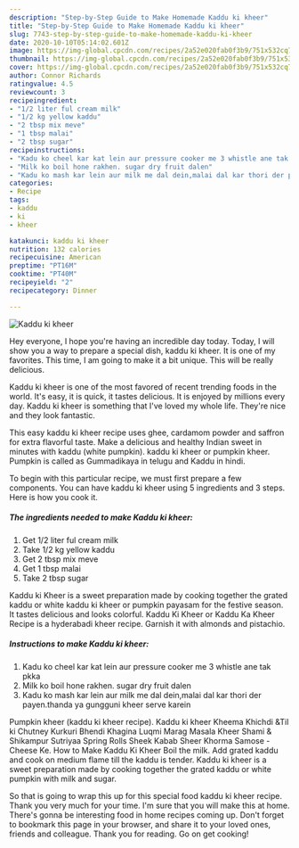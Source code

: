 ```yaml
---
description: "Step-by-Step Guide to Make Homemade Kaddu ki kheer"
title: "Step-by-Step Guide to Make Homemade Kaddu ki kheer"
slug: 7743-step-by-step-guide-to-make-homemade-kaddu-ki-kheer
date: 2020-10-10T05:14:02.601Z
image: https://img-global.cpcdn.com/recipes/2a52e020fab0f3b9/751x532cq70/kaddu-ki-kheer-recipe-main-photo.jpg
thumbnail: https://img-global.cpcdn.com/recipes/2a52e020fab0f3b9/751x532cq70/kaddu-ki-kheer-recipe-main-photo.jpg
cover: https://img-global.cpcdn.com/recipes/2a52e020fab0f3b9/751x532cq70/kaddu-ki-kheer-recipe-main-photo.jpg
author: Connor Richards
ratingvalue: 4.5
reviewcount: 3
recipeingredient:
- "1/2 liter ful cream milk"
- "1/2 kg yellow kaddu"
- "2 tbsp mix meve"
- "1 tbsp malai"
- "2 tbsp sugar"
recipeinstructions:
- "Kadu ko cheel kar kat lein aur pressure cooker me 3 whistle ane tak pkka"
- "Milk ko boil hone rakhen. sugar dry fruit dalen"
- "Kadu ko mash kar lein aur milk me dal dein,malai dal kar thori der payen.thanda ya gungguni kheer serve karein"
categories:
- Recipe
tags:
- kaddu
- ki
- kheer

katakunci: kaddu ki kheer 
nutrition: 132 calories
recipecuisine: American
preptime: "PT16M"
cooktime: "PT40M"
recipeyield: "2"
recipecategory: Dinner

---
```



![Kaddu ki kheer](https://img-global.cpcdn.com/recipes/2a52e020fab0f3b9/751x532cq70/kaddu-ki-kheer-recipe-main-photo.jpg)

Hey everyone, I hope you're having an incredible day today. Today, I will show you a way to prepare a special dish, kaddu ki kheer. It is one of my favorites. This time, I am going to make it a bit unique. This will be really delicious.

Kaddu ki kheer is one of the most favored of recent trending foods in the world. It's easy, it is quick, it tastes delicious. It is enjoyed by millions every day. Kaddu ki kheer is something that I've loved my whole life. They're nice and they look fantastic.

This easy kaddu ki kheer recipe uses ghee, cardamom powder and saffron for extra flavorful taste. Make a delicious and healthy Indian sweet in minutes with kaddu (white pumpkin). kaddu ki kheer or pumpkin kheer. Pumpkin is called as Gummadikaya in telugu and Kaddu in hindi.


To begin with this particular recipe, we must first prepare a few components. You can have kaddu ki kheer using 5 ingredients and 3 steps. Here is how you cook it.

<!--inarticleads1-->

##### The ingredients needed to make Kaddu ki kheer:

1. Get 1/2 liter ful cream milk
1. Take 1/2 kg yellow kaddu
1. Get 2 tbsp mix meve
1. Get 1 tbsp malai
1. Take 2 tbsp sugar


Kaddu ki Kheer is a sweet preparation made by cooking together the grated kaddu or white kaddu ki kheer or pumpkin payasam for the festive season. It tastes delicious and looks colorful. Kaddu Ki Kheer or Kaddu Ka Kheer Recipe is a hyderabadi kheer recipe. Garnish it with almonds and pistachio. 

<!--inarticleads2-->

##### Instructions to make Kaddu ki kheer:

1. Kadu ko cheel kar kat lein aur pressure cooker me 3 whistle ane tak pkka
1. Milk ko boil hone rakhen. sugar dry fruit dalen
1. Kadu ko mash kar lein aur milk me dal dein,malai dal kar thori der payen.thanda ya gungguni kheer serve karein


Pumpkin kheer (kaddu ki kheer recipe). Kaddu ki kheer Kheema Khichdi &amp;Til ki Chutney Kurkuri Bhendi Khagina Luqmi Marag Masala Kheer Shami &amp; Shikampur Sutriyaa Spring Rolls Sheek Kabab Sheer Khorma Samose - Cheese Ke. How to Make Kaddu Ki Kheer Boil the milk. Add grated kaddu and cook on medium flame till the kaddu is tender. Kaddu ki kheer is a sweet preparation made by cooking together the grated kaddu or white pumpkin with milk and sugar. 

So that is going to wrap this up for this special food kaddu ki kheer recipe. Thank you very much for your time. I'm sure that you will make this at home. There's gonna be interesting food in home recipes coming up. Don't forget to bookmark this page in your browser, and share it to your loved ones, friends and colleague. Thank you for reading. Go on get cooking!
